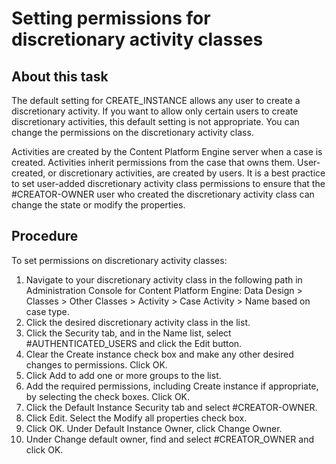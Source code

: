 # Setting permissions for discretionary activity classes

## About this task

The default setting for CREATE\_INSTANCE allows any user to create a discretionary activity. If
you want to allow only certain users to create discretionary activities, this default setting is not
appropriate. You can change the permissions on the discretionary activity class.

Activities are created by the Content Platform Engine server
when a case is created. Activities inherit permissions from the case that owns them. User-created,
or discretionary activities, are created by users. It is a best practice to set user-added
discretionary activity class permissions to ensure that the #CREATOR-OWNER user who created the
discretionary activity class can change the state or modify the properties.

## Procedure

To set permissions on discretionary activity classes:

1. Navigate
to your discretionary activity class in the following path in Administration Console for Content Platform
Engine: Data Design > Classes > Other Classes > Activity > Case Activity > Name based on case type.
2. Click the desired discretionary activity class in the list.
3. Click the Security tab, and in the Name list,
select #AUTHENTICATED\_USERS and click the Edit button.
4. Clear the Create instance check
box and make any other desired changes to permissions. Click OK.
5. Click Add to add one or more groups
to the list.
6. Add the required permissions, including Create
instance if appropriate, by selecting the check boxes.
Click OK.
7. Click the Default Instance Security tab
and select #CREATOR-OWNER.
8. Click Edit. Select the Modify
all properties check box.
9. Click OK. Under Default Instance
Owner, click Change Owner.
10. Under Change default owner, find
and select #CREATOR\_OWNER and click OK.